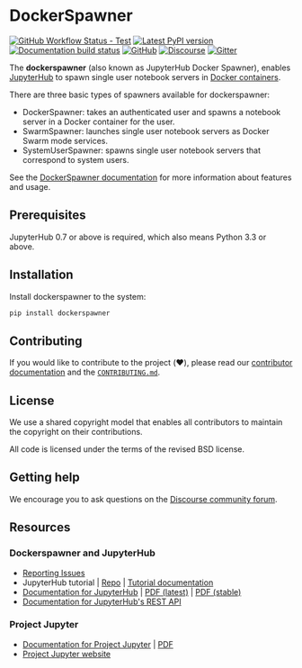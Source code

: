 # DockerSpawner

[![GitHub Workflow Status - Test](https://img.shields.io/github/workflow/status/jupyterhub/dockerspawner/Tests?logo=github&label=tests)](https://github.com/jupyterhub/dockerspawner/actions)
[![Latest PyPI version](https://img.shields.io/pypi/v/dockerspawner?logo=pypi)](https://pypi.org/project/dockerspawner/)
[![Documentation build status](https://img.shields.io/readthedocs/jupyterhub?logo=read-the-docs)](https://jupyterhub-dockerspawner.readthedocs.org/en/latest/)
[![GitHub](https://img.shields.io/badge/issue_tracking-github-blue?logo=github)](https://github.com/jupyterhub/dockerspawner/issues)
[![Discourse](https://img.shields.io/badge/help_forum-discourse-blue?logo=discourse)](https://discourse.jupyter.org/c/jupyterhub)
[![Gitter](https://img.shields.io/badge/social_chat-gitter-blue?logo=gitter)](https://gitter.im/jupyterhub/jupyterhub)

The **dockerspawner** (also known as JupyterHub Docker Spawner), enables
[JupyterHub](https://github.com/jupyterhub/jupyterhub) to spawn single user
notebook servers in [Docker containers](https://www.docker.com/resources/what-container).

There are three basic types of spawners available for dockerspawner:

- DockerSpawner: takes an authenticated user and spawns a notebook server
  in a Docker container for the user.
- SwarmSpawner: launches single user notebook servers as Docker Swarm mode
  services.
- SystemUserSpawner: spawns single user notebook servers
  that correspond to system users.

See the [DockerSpawner documentation](https://jupyterhub-dockerspawner.readthedocs.org/en/latest/)
for more information about features and usage.

## Prerequisites

JupyterHub 0.7 or above is required, which also means Python 3.3 or above.

## Installation

Install dockerspawner to the system:

```bash
pip install dockerspawner
```

## Contributing

If you would like to contribute to the project (:heart:), please read our
[contributor documentation](http://jupyterhub-dockerspawner/en/latest/contributing.html)
and the [`CONTRIBUTING.md`](CONTRIBUTING.md).

## License

We use a shared copyright model that enables all contributors to maintain the
copyright on their contributions.

All code is licensed under the terms of the revised BSD license.

## Getting help

We encourage you to ask questions on the [Discourse community forum](https://discourse.jupyter.org/).

## Resources

### Dockerspawner and JupyterHub

- [Reporting Issues](https://github.com/jupyterhub/dockerspawner/issues)
- JupyterHub tutorial | [Repo](https://github.com/jupyterhub/jupyterhub-tutorial)
  | [Tutorial documentation](http://jupyterhub-tutorial.readthedocs.io/en/latest/)
- [Documentation for JupyterHub](http://jupyterhub.readthedocs.io/en/latest/) | [PDF (latest)](https://media.readthedocs.org/pdf/jupyterhub/latest/jupyterhub.pdf) | [PDF (stable)](https://media.readthedocs.org/pdf/jupyterhub/stable/jupyterhub.pdf)
- [Documentation for JupyterHub's REST API](http://petstore.swagger.io/?url=https://raw.githubusercontent.com/jupyter/jupyterhub/HEAD/docs/rest-api.yml#/default)

### Project Jupyter

- [Documentation for Project Jupyter](http://jupyter.readthedocs.io/en/latest/index.html) | [PDF](https://media.readthedocs.org/pdf/jupyter/latest/jupyter.pdf)
- [Project Jupyter website](https://jupyter.org)
